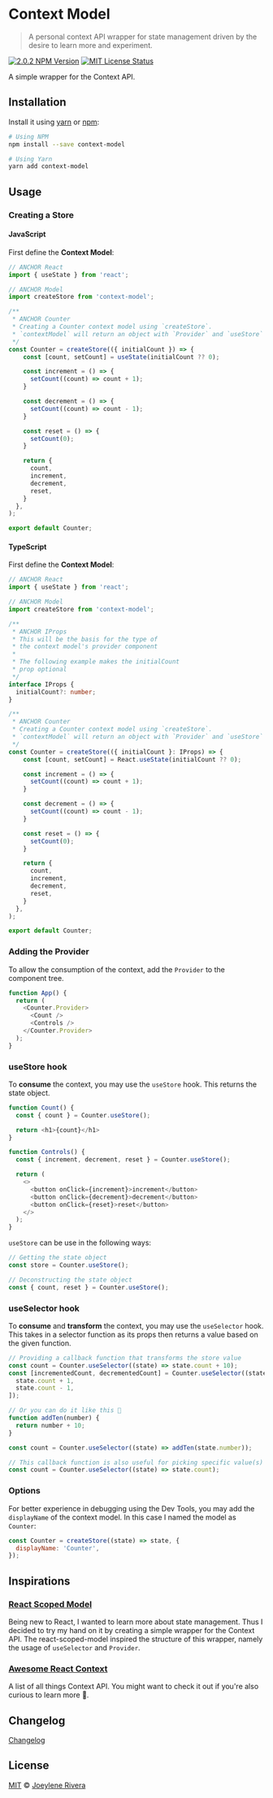 # Context Model

> A personal context API wrapper for state management driven by the desire to learn more and experiment.

[![2.0.2 NPM Version](https://img.shields.io/badge/npm-v2.0.2-orange)](http://npmjs.com/package/context-model)
[![MIT License Status](https://img.shields.io/badge/license-MIT-blue)](https://github.com/jorenrui/context-model/blob/main/LICENSE)

A simple wrapper for the Context API.

## Installation

Install it using [yarn](https://yarnpkg.com/) or [npm](https://www.npmjs.com/):

```bash
# Using NPM
npm install --save context-model

# Using Yarn
yarn add context-model
```

## Usage

### Creating a Store

#### JavaScript

First define the **Context Model**:

```javascript
// ANCHOR React
import { useState } from 'react';

// ANCHOR Model
import createStore from 'context-model';

/**
 * ANCHOR Counter
 * Creating a Counter context model using `createStore`.
 * `contextModel` will return an object with `Provider` and `useStore` methods.
 */
const Counter = createStore(({ initialCount }) => {
    const [count, setCount] = useState(initialCount ?? 0);

    const increment = () => {
      setCount((count) => count + 1);
    }

    const decrement = () => {
      setCount((count) => count - 1);
    }

    const reset = () => {
      setCount(0);
    }

    return {
      count,
      increment,
      decrement,
      reset,
    }
  },
);

export default Counter;
```

#### TypeScript

First define the **Context Model**:

```typescript
// ANCHOR React
import { useState } from 'react';

// ANCHOR Model
import createStore from 'context-model';

/**
 * ANCHOR IProps
 * This will be the basis for the type of
 * the context model's provider component
 *
 * The following example makes the initialCount
 * prop optional
 */
interface IProps {
  initialCount?: number;
}

/**
 * ANCHOR Counter
 * Creating a Counter context model using `createStore`.
 * `contextModel` will return an object with `Provider` and `useStore` methods.
 */
const Counter = createStore(({ initialCount }: IProps) => {
    const [count, setCount] = React.useState(initialCount ?? 0);

    const increment = () => {
      setCount((count) => count + 1);
    }

    const decrement = () => {
      setCount((count) => count - 1);
    }

    const reset = () => {
      setCount(0);
    }

    return {
      count,
      increment,
      decrement,
      reset,
    }
  },
);

export default Counter;
```

### Adding the Provider

To allow the consumption of the context, add the `Provider` to the component tree.

```javascript
function App() {
  return (
    <Counter.Provider>
      <Count />
      <Controls />
    </Counter.Provider>
  );
}
```

### useStore hook

To **consume** the context, you may use the `useStore` hook. This returns the state object.

```javascript
function Count() {
  const { count } = Counter.useStore();

  return <h1>{count}</h1>
}

function Controls() {
  const { increment, decrement, reset } = Counter.useStore();

  return (
    <>
      <button onClick={increment}>increment</button>
      <button onClick={decrement}>decrement</button>
      <button onClick={reset}>reset</button>
    </>
  );
}
```

`useStore` can be use in the following ways:

```javascript
// Getting the state object
const store = Counter.useStore();

// Deconstructing the state object
const { count, reset } = Counter.useStore();
```

### useSelector hook

To **consume** and **transform** the context, you may use the `useSelector` hook. This takes in a selector function as its props then returns a value based on the given function.

```javascript
// Providing a callback function that transforms the store value
const count = Counter.useSelector((state) => state.count + 10);
const [incrementedCount, decrementedCount] = Counter.useSelector((state) => [
  state.count + 1,
  state.count - 1,
]);

// Or you can do it like this 👀
function addTen(number) {
  return number + 10;
}

const count = Counter.useSelector((state) => addTen(state.number));

// This callback function is also useful for picking specific value(s) from the store like so:
const count = Counter.useSelector((state) => state.count);
```

### Options

For better experience in debugging using the Dev Tools, you may add the `displayName` of the context model. In this case I named the model as `Counter`:

```javascript
const Counter = createStore((state) => state, {
  displayName: 'Counter',
});

```

## Inspirations

### [React Scoped Model](https://github.com/LXSMNSYC/react-scoped-model)

Being new to React, I wanted to learn more about state management. Thus I decided to try my hand on it by creating a simple wrapper for the Context API. The react-scoped-model inspired the structure of this wrapper, namely the usage of `useSelector` and `Provider`.

### [Awesome React Context](https://github.com/diegohaz/awesome-react-context)

A list of all things Context API. You might want to check it out if you're also curious to learn more 👀.

## Changelog

[Changelog](https://github.com/jorenrui/context-model/blob/main/CHANGELOG.md)

## License

[MIT](https://github.com/jorenrui/context-model/blob/main/LICENSE) © [Joeylene Rivera](https://github.com/jorenrui)
